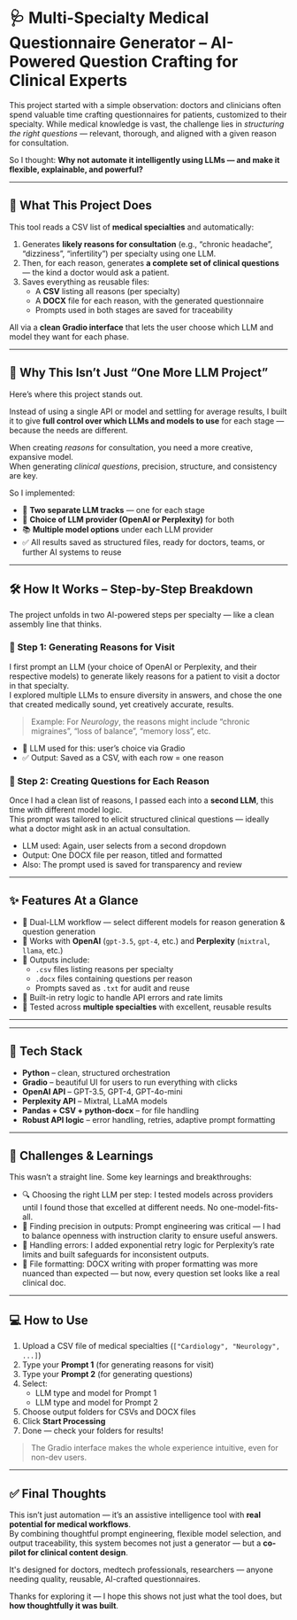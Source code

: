 # 🩺 Multi-Specialty Medical Questionnaire Generator – AI-Powered Question Crafting for Clinical Experts

This project started with a simple observation: doctors and clinicians often spend valuable time crafting questionnaires for patients, customized to their specialty. While medical knowledge is vast, the challenge lies in *structuring the right questions* — relevant, thorough, and aligned with a given reason for consultation.

So I thought: **Why not automate it intelligently using LLMs — and make it flexible, explainable, and powerful?**

---

## 🎯 What This Project Does

This tool reads a CSV list of **medical specialties** and automatically:

1. Generates **likely reasons for consultation** (e.g., “chronic headache”, “dizziness”, “infertility”) per specialty using one LLM.
2. Then, for each reason, generates **a complete set of clinical questions** — the kind a doctor would ask a patient.
3. Saves everything as reusable files:
   - A **CSV** listing all reasons (per specialty)
   - A **DOCX** file for each reason, with the generated questionnaire
   - Prompts used in both stages are saved for traceability

All via a **clean Gradio interface** that lets the user choose which LLM and model they want for each phase.

---

## 🌟 Why This Isn’t Just “One More LLM Project”

Here’s where this project stands out.

Instead of using a single API or model and settling for average results, I built it to give **full control over which LLMs and models to use** for each stage — because the needs are different.

When creating *reasons* for consultation, you need a more creative, expansive model.  
When generating *clinical questions*, precision, structure, and consistency are key.

So I implemented:

- 🧠 **Two separate LLM tracks** — one for each stage
- 🔁 **Choice of LLM provider (OpenAI or Perplexity)** for both
- 📚 **Multiple model options** under each LLM provider
- ✅ All results saved as structured files, ready for doctors, teams, or further AI systems to reuse

---

## 🛠️ How It Works – Step-by-Step Breakdown

The project unfolds in two AI-powered steps per specialty — like a clean assembly line that thinks.

### 🔹 Step 1: Generating Reasons for Visit  
I first prompt an LLM (your choice of OpenAI or Perplexity, and their respective models) to generate likely reasons for a patient to visit a doctor in that specialty.  
I explored multiple LLMs to ensure diversity in answers, and chose the one that created medically sound, yet creatively accurate, results.

> Example: For *Neurology*, the reasons might include “chronic migraines”, “loss of balance”, “memory loss”, etc.

- 🧠 LLM used for this: user’s choice via Gradio
- ✅ Output: Saved as a CSV, with each row = one reason

### 🔹 Step 2: Creating Questions for Each Reason  
Once I had a clean list of reasons, I passed each into a **second LLM**, this time with different model logic.  
This prompt was tailored to elicit structured clinical questions — ideally what a doctor might ask in an actual consultation.

- LLM used: Again, user selects from a second dropdown
- Output: One DOCX file per reason, titled and formatted
- Also: The prompt used is saved for transparency and review

---

## ✨ Features At a Glance

- 🔄 Dual-LLM workflow — select different models for reason generation & question generation
- 🧰 Works with **OpenAI** (`gpt-3.5`, `gpt-4`, etc.) and **Perplexity** (`mixtral`, `llama`, etc.)
- 📂 Outputs include:
  - `.csv` files listing reasons per specialty
  - `.docx` files containing questions per reason
  - Prompts saved as `.txt` for audit and reuse
- 🔁 Built-in retry logic to handle API errors and rate limits
- 🧪 Tested across **multiple specialties** with excellent, reusable results

---


---

## 🧠 Tech Stack

- **Python** – clean, structured orchestration
- **Gradio** – beautiful UI for users to run everything with clicks
- **OpenAI API** – GPT-3.5, GPT-4, GPT-4o-mini
- **Perplexity API** – Mixtral, LLaMA models
- **Pandas + CSV + python-docx** – for file handling
- **Robust API logic** – error handling, retries, adaptive prompt formatting

---

## 🧪 Challenges & Learnings

This wasn’t a straight line. Some key learnings and breakthroughs:

- 🔍 Choosing the right LLM per step: I tested models across providers until I found those that excelled at different needs. No one-model-fits-all.
- 🎯 Finding precision in outputs: Prompt engineering was critical — I had to balance openness with instruction clarity to ensure useful answers.
- 🔁 Handling errors: I added exponential retry logic for Perplexity’s rate limits and built safeguards for inconsistent outputs.
- 📁 File formatting: DOCX writing with proper formatting was more nuanced than expected — but now, every question set looks like a real clinical doc.

---

## 💻 How to Use

1. Upload a CSV file of medical specialties (`["Cardiology", "Neurology", ...]`)
2. Type your **Prompt 1** (for generating reasons for visit)
3. Type your **Prompt 2** (for generating questions)
4. Select:
   - LLM type and model for Prompt 1
   - LLM type and model for Prompt 2
5. Choose output folders for CSVs and DOCX files
6. Click **Start Processing**
7. Done — check your folders for results!

> The Gradio interface makes the whole experience intuitive, even for non-dev users.

---

## ✅ Final Thoughts

This isn’t just automation — it’s an assistive intelligence tool with **real potential for medical workflows**.  
By combining thoughtful prompt engineering, flexible model selection, and output traceability, this system becomes not just a generator — but a **co-pilot for clinical content design**.

It's designed for doctors, medtech professionals, researchers — anyone needing quality, reusable, AI-crafted questionnaires.

Thanks for exploring it — I hope this shows not just what the tool does, but **how thoughtfully it was built**.

